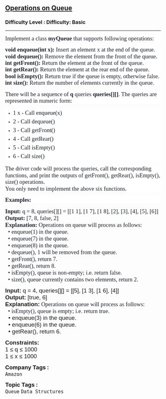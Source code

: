 <h2><a href="https://www.geeksforgeeks.org/problems/operations-on-queue/1?page=1&category=Queue&sortBy=difficulty">Operations on Queue</a></h2><h3>Difficulty Level : Difficulty: Basic</h3><hr><div class="problems_problem_content__Xm_eO"><p style="box-sizing: border-box; margin: 0px 0px 1em; line-height: 1.4285em; font-family: Nunito; color: #1e2229; font-size: 15px !important; background-color: #ffffff !important;"><span style="box-sizing: border-box; font-size: 14pt;">Implement a class&nbsp;<span style="box-sizing: border-box; font-weight: bolder; font-family: 'Source Sans 3' !important;">myQueue</span>&nbsp;that supports following operations:</span></p>
<p style="box-sizing: border-box; margin: 0px 0px 1em; line-height: 1.4285em; font-family: Nunito; color: #1e2229; font-size: 15px !important; background-color: #ffffff !important;"><span style="box-sizing: border-box; font-size: 14pt;"><span style="box-sizing: border-box; font-weight: bolder; font-family: 'Source Sans 3' !important;">void enqueue(int x):</span> Insert an element x at the end of the queue.</span><br style="box-sizing: border-box;"><span style="box-sizing: border-box; font-size: 14pt;"><span style="box-sizing: border-box; font-weight: bolder; font-family: 'Source Sans 3' !important;">void dequeue():</span> Remove the element from the front of the queue.</span><br style="box-sizing: border-box;"><span style="font-size: 14pt;"><span style="box-sizing: border-box;"><span style="box-sizing: border-box; font-weight: bolder; font-family: 'Source Sans 3' !important;">int getFront(): </span>Return the element at the front of the queue.<br><strong>int getRear():</strong> Return the element at the rear end of the queue.<br></span><span style="box-sizing: border-box;"><span style="box-sizing: border-box; font-weight: bolder; font-family: 'Source Sans 3' !important;">bool isEmpty():</span> Return true if the queue is empty, otherwise false.</span></span><br style="box-sizing: border-box;"><span style="box-sizing: border-box; font-size: 14pt;"><span style="box-sizing: border-box; font-weight: bolder; font-family: 'Source Sans 3' !important;">int size(): </span>Return the number of elements currently in the queue.</span></p>
<p style="box-sizing: border-box; margin: 0px 0px 1em; line-height: 1.4285em; font-family: Nunito; color: #1e2229; font-size: 15px !important; background-color: #ffffff !important;" data-start="667" data-end="766"><span style="box-sizing: border-box; font-size: 14pt;">There will be a sequence of&nbsp;<span style="box-sizing: border-box; font-weight: bolder; font-family: 'Source Sans 3' !important;">q</span>&nbsp;queries&nbsp;<span style="box-sizing: border-box; font-weight: bolder; font-family: 'Source Sans 3' !important;">queries[][]</span>. The queries are represented in numeric form:</span></p>
<ul style="box-sizing: border-box; font-family: Nunito; color: #1e2229; font-size: 15px !important; background-color: #ffffff !important;">
<li style="box-sizing: border-box; margin: 0px; line-height: 1.5 !important;"><span style="box-sizing: border-box; font-size: 14pt;">1 x - Call enqueue(x)</span></li>
<li style="box-sizing: border-box; margin: 0px; line-height: 1.5 !important;"><span style="box-sizing: border-box; font-size: 14pt;">2 - Call dequeue()</span></li>
<li style="box-sizing: border-box; margin: 0px; line-height: 1.5 !important;"><span style="box-sizing: border-box; font-size: 14pt;">3 - Call getFront()<br></span></li>
<li style="box-sizing: border-box; margin: 0px; line-height: 1.5 !important;"><span style="box-sizing: border-box; font-size: 14pt;">4 - Call getRear()</span></li>
<li style="box-sizing: border-box; margin: 0px; line-height: 1.5 !important;"><span style="box-sizing: border-box; font-size: 14pt;">5 - Call isEmpty()</span></li>
<li style="box-sizing: border-box; margin: 0px; line-height: 1.5 !important;"><span style="box-sizing: border-box; font-size: 14pt;">6 - Call size()</span></li>
</ul>
<p style="box-sizing: border-box; margin: 0px 0px 1em; line-height: 1.4285em; font-family: Nunito; color: #1e2229; font-size: 15px !important; background-color: #ffffff !important;" data-start="886" data-end="1076"><span style="box-sizing: border-box; font-size: 14pt;">The driver code will process the queries, call the corresponding functions, and print the outputs of getFront(), getRear(), isEmpty(), size() operations.<br style="box-sizing: border-box;">You only need to implement the above six functions.</span></p>
<p style="box-sizing: border-box; margin: 0px 0px 1em; line-height: 1.4285em; font-family: Nunito; color: #1e2229; font-size: 15px !important; background-color: #ffffff !important;" data-start="886" data-end="1076"><span style="font-size: 14pt;"><strong><span style="box-sizing: border-box;">Examples:</span></strong></span></p>
<pre><span style="color: #1e2229; font-family: Nunito;"><span style="font-size: 18.6667px;"><strong>Input: </strong>q = 8, queries[][] = [[1 1], [1 7], [1 8], [2], [3], [4], [5], [6]]<strong>
Output:</strong> [7, 8, false, 2]<strong>
Explanation: </strong>Operations on queue will process as follows:
  • enqueue(1) in the queue.
  • enqueue(7) in the queue.
  • enqueue(8) in the queue.
  • dequeue(), 1 will be removed from the queue.
  • getFront(), return 7.
  • getRear(), return 8.
  • isEmpty(), queue is non-empty; i.e. return false.
  • size(), queue currently contains two elements, return 2.</span></span></pre>
<pre><span style="font-size: 14pt;"><strong><span style="color: #1f1f1f; font-family: 'Google Sans', Arial, sans-serif; white-space: normal; background-color: #ffffff;">Input<span style="font-family: arial, helvetica, sans-serif;">:</span></span></strong><span style="color: #1f1f1f; font-family: 'Google Sans', Arial, sans-serif; white-space: normal; background-color: #ffffff;"><span style="font-family: arial, helvetica, sans-serif;"> q = 4, queries[][] = [[5], [1 3], [1 6], [4]]<br><strong>Output:&nbsp;</strong>[true, 6]<br><strong>Explanation:</strong><strong style="color: #1e2229; font-family: Nunito;">&nbsp;</strong><span style="color: #1e2229; font-family: Nunito;">Operations on queue will process as follows:<br>&nbsp; • isEmpty(), queue is empty; i.e. return true.<br></span></span></span></span><span style="color: #1f1f1f; font-family: 'Google Sans', Arial, sans-serif; white-space: normal; font-size: 14pt;">&nbsp; • enqueue(3) in the queue.<br>&nbsp; • enqueue(6) in the queue.<br>&nbsp;&nbsp;• getRear(), return 6.</span></pre>
<p><span style="font-size: 14pt;"><span style="color: #1f1f1f; font-family: 'Google Sans', Arial, sans-serif; white-space: normal; background-color: #ffffff;"><span style="font-family: arial, helvetica, sans-serif;"><span style="color: #1f1f1f; font-family: 'Google Sans', Arial, sans-serif; white-space: normal;"><strong>Constraints:&nbsp;</strong><br>1 </span></span></span><span style="font-family: 'Google Sans', Arial, sans-serif;">≤ q </span><span style="font-family: 'Google Sans', Arial, sans-serif;">≤</span><span style="font-family: 'Google Sans', Arial, sans-serif;"> 1000<br>1&nbsp;</span></span><span style="font-family: 'Google Sans', Arial, sans-serif; font-size: 18.6667px;">≤ x&nbsp;</span><span style="font-family: 'Google Sans', Arial, sans-serif; font-size: 18.6667px;">≤ 1000</span></p></div><p><span style=font-size:18px><strong>Company Tags : </strong><br><code>Amazon</code>&nbsp;<br><p><span style=font-size:18px><strong>Topic Tags : </strong><br><code>Queue</code>&nbsp;<code>Data Structures</code>&nbsp;